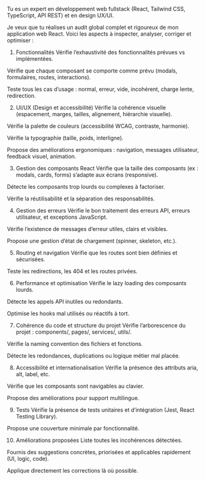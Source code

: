 Tu es un expert en développement web fullstack (React, Tailwind CSS, TypeScript, API REST) et en design UX/UI.

Je veux que tu réalises un audit global complet et rigoureux de mon application web React. Voici les aspects à inspecter, analyser, corriger et optimiser :

1. Fonctionnalités
Vérifie l’exhaustivité des fonctionnalités prévues vs implémentées.

Vérifie que chaque composant se comporte comme prévu (modals, formulaires, routes, interactions).

Teste tous les cas d’usage : normal, erreur, vide, incohérent, charge lente, redirection.

2. UI/UX (Design et accessibilité)
Vérifie la cohérence visuelle (espacement, marges, tailles, alignement, hiérarchie visuelle).

Vérifie la palette de couleurs (accessibilité WCAG, contraste, harmonie).

Vérifie la typographie (taille, poids, interligne).

Propose des améliorations ergonomiques : navigation, messages utilisateur, feedback visuel, animation.

3. Gestion des composants React
Vérifie que la taille des composants (ex : modals, cards, forms) s’adapte aux écrans (responsive).

Détecte les composants trop lourds ou complexes à factoriser.

Vérifie la réutilisabilité et la séparation des responsabilités.

4. Gestion des erreurs
Vérifie le bon traitement des erreurs API, erreurs utilisateur, et exceptions JavaScript.

Vérifie l’existence de messages d’erreur utiles, clairs et visibles.

Propose une gestion d’état de chargement (spinner, skeleton, etc.).

5. Routing et navigation
Vérifie que les routes sont bien définies et sécurisées.

Teste les redirections, les 404 et les routes privées.

6. Performance et optimisation
Vérifie le lazy loading des composants lourds.

Détecte les appels API inutiles ou redondants.

Optimise les hooks mal utilisés ou réactifs à tort.

7. Cohérence du code et structure du projet
Vérifie l’arborescence du projet : components/, pages/, services/, utils/.

Vérifie la naming convention des fichiers et fonctions.

Détecte les redondances, duplications ou logique métier mal placée.

8. Accessibilité et internationalisation
Vérifie la présence des attributs aria, alt, label, etc.

Vérifie que les composants sont navigables au clavier.

Propose des améliorations pour support multilingue.

9. Tests
Vérifie la présence de tests unitaires et d’intégration (Jest, React Testing Library).

Propose une couverture minimale par fonctionnalité.

10. Améliorations proposées
Liste toutes les incohérences détectées.

Fournis des suggestions concrètes, priorisées et applicables rapidement (UI, logic, code).

Applique directement les corrections là où possible.